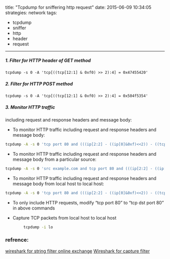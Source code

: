 title: "Tcpdump for sniffering http request"
date: 2015-06-09 10:34:05
strategies: network
tags:
  - tcpdump
  - sniffer
  - http
  - header
  - request
---

#####  1. Filter for HTTP header of GET method

    tcpdump -s 0 -A 'tcp[((tcp[12:1] & 0xf0) >> 2):4] = 0x47455420'

##### 2. Filter for HTTP POST method

    tcpdump -s 0 -A 'tcp[((tcp[12:1] & 0xf0) >> 2):4] = 0x504f5354'

##### 3. Monitor HTTP traffic

including request and response headers and message body:

  *  To monitor HTTP traffic including request and response headers and message body:
```bash
tcpdump -A -s 0 'tcp port 80 and (((ip[2:2] - ((ip[0]&0xf)<<2)) - ((tcp[12]&0xf0)>>2)) != 0)'
```
  *  To monitor HTTP traffic including request and response headers and message body from a particular source:
```bash
tcpdump -A -s 0 'src example.com and tcp port 80 and (((ip[2:2] - ((ip[0]&0xf)<<2)) - ((tcp[12]&0xf0)>>2)) != 0)'
```
  *  To monitor HTTP traffic including request and response headers and message body from local host to local host:
```bash
tcpdump -A -s 0 'tcp port 80 and (((ip[2:2] - ((ip[0]&0xf)<<2)) - ((tcp[12]&0xf0)>>2)) != 0)' -i lo
```
  *  To only include HTTP requests, modify “tcp port 80” to “tcp dst port 80” in above commands

  *  Capture TCP packets from local host to local host
```bash
        tcpdump -i lo
```



### refrence:
[wireshark for string filter online exchange](https://www.wireshark.org/tools/string-cf.html)
[Wireshark for capture filter](https://wiki.wireshark.org/CaptureFilters)